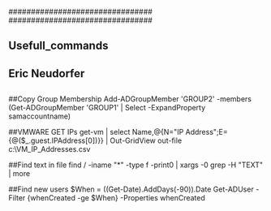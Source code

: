 ################################
################################
##       Usefull_commands
##       Eric Neudorfer
##       

##Copy Group Membership
Add-ADGroupMember 'GROUP2' -members (Get-ADGroupMember 'GROUP1' | Select -ExpandProperty samaccountname)

##VMWARE GET IPs
get-vm | select Name,@{N="IP Address";E={@($_.guest.IPAddress[0])}}  | Out-GridView
         out-file c:\VM_IP_Addresses.csv


##Find text in file 
find / -iname "*" -type f -print0  |  xargs -0 grep -H "TEXT" | more 


##Find new users
$When = ((Get-Date).AddDays(-90)).Date
Get-ADUser -Filter {whenCreated -ge $When} -Properties whenCreated
